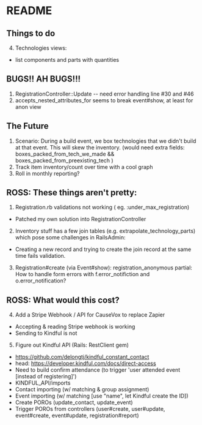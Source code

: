 # README

## Things to do
4. Technologies views:
  - list components and parts with quantities

## BUGS!! AH BUGS!!!
1. RegistrationController::Update -- need error handling line #30 and #46
2. accepts_nested_attributes_for seems to break event#show, at least for anon view

## The Future
1. Scenario: During a build event, we box technologies that we didn't build at that event. This will skew the inventory. (would need extra fields: boxes_packed_from_tech_we_made && boxes_packed_from_preexisting_tech )
3. Track item inventory/count over time with a cool graph
4. Roll in monthly reporting?


## ROSS: These things aren't pretty:
1. Registration.rb validations not working ( eg. :under_max_registration)
  * Patched my own solution into RegistrationController
2. Inventory stuff has a few join tables (e.g. extrapolate_technology_parts) which pose some challenges in RailsAdmin:
  * Creating a new record and trying to create the join record at the same time fails validation.
3. Registration#create (via Event#show): registration_anonymous partial: How to handle form errors with f.error_notifiction and o.error_notification?

## ROSS: What would this cost?
4. Add a Stripe Webhook / API for CauseVox to replace Zapier
  * Accepting & reading Stripe webhook is working
  * Sending to Kindful is not
5. Figure out Kindful API (Rails: RestClient gem)
  * https://github.com/delongtj/kindful_constant_contact
  * head: https://developer.kindful.com/docs/direct-access
  * Need to build confirm attendance (to trigger 'user attended event [instead of registering]')
  * KINDFUL_API/imports
  * Contact importing (w/ matching & group assignment)
  * Event importing (w/ matching [use "name", let Kindful create the ID])
  * Create POROs (update_contact, update_event)
  * Trigger POROs from controllers (user#create, user#update, event#create, event#update, registration#report)

